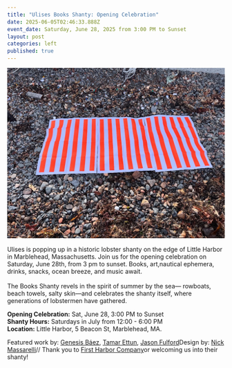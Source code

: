 ```yaml
---
title: "Ulises Books Shanty: Opening Celebration"
date: 2025-06-05T02:46:33.888Z
event_date: Saturday, June 28, 2025 from 3:00 PM to Sunset
layout: post
categories: left
published: true
---
```

![Books Shanty Stripe Posters on Beach](/assets/img/stripes.jpg)

Ulises is popping up in a historic lobster shanty on the edge of Little Harbor in Marblehead, Massachusetts. Join us for the opening celebration on Saturday, June 28th​, from 3 pm to ​sunset. Books, art, ​nautical ephemera, drinks, snacks, ocean breeze, and music await.\
\
The Books Shanty revels in the spirit of summer by the sea—​ rowboats, beach towels, salty skin—and celebrates the shanty itself, where generations of lobstermen have gathered.​

**Opening Celebration:** Sat, June 28, 3:00 PM to Sunset\
**Shanty Hours:** Saturdays in July from 12:00 - 6:00 PM  \
**Location:​** Little Harbor, 5 Beacon St, Marblehead, MA​. 

Featured work by: [Genesis Báez](https://www.genesisbaez.com/), [Tamar Ettun](https://tamarettun.com/), [Jason Fulford](https://www.instagram.com/mushroom_collector/?hl=en)Design by: [Nick Massarelli](https://nickmassarelli.com/)/﻿/ Thank you to [First Harbor Company](https://www.firstharborcompany.com/)[](https://www.instagram.com/firstharborcompany/?hl=en)or welcoming us into their shanty!